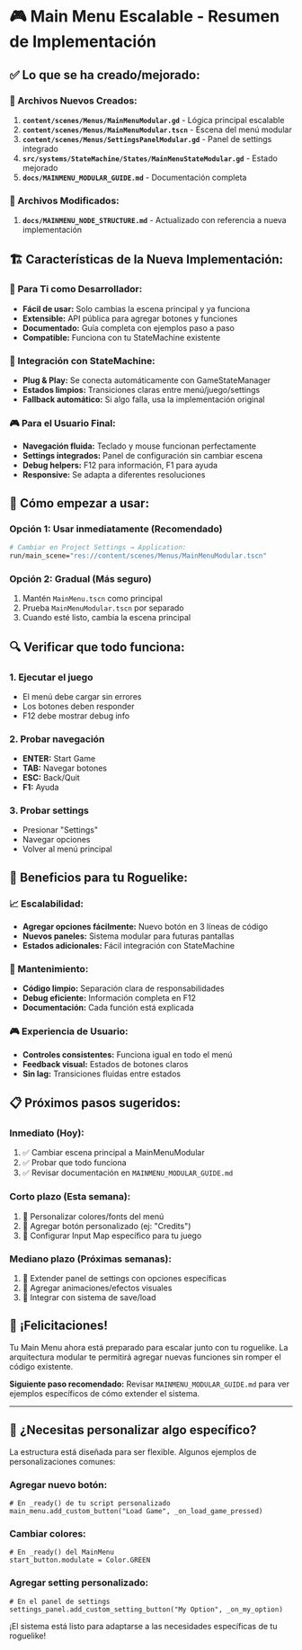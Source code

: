 # 🎮 Main Menu Escalable - Resumen de Implementación

## ✅ Lo que se ha creado/mejorado:

### 📁 Archivos Nuevos Creados:
1. **`content/scenes/Menus/MainMenuModular.gd`** - Lógica principal escalable
2. **`content/scenes/Menus/MainMenuModular.tscn`** - Escena del menú modular
3. **`content/scenes/Menus/SettingsPanelModular.gd`** - Panel de settings integrado
4. **`src/systems/StateMachine/States/MainMenuStateModular.gd`** - Estado mejorado
5. **`docs/MAINMENU_MODULAR_GUIDE.md`** - Documentación completa

### 🔧 Archivos Modificados:
1. **`docs/MAINMENU_NODE_STRUCTURE.md`** - Actualizado con referencia a nueva implementación

## 🏗️ Características de la Nueva Implementación:

### 🎯 Para Ti como Desarrollador:
- **Fácil de usar:** Solo cambias la escena principal y ya funciona
- **Extensible:** API pública para agregar botones y funciones
- **Documentado:** Guía completa con ejemplos paso a paso
- **Compatible:** Funciona con tu StateMachine existente

### 🔌 Integración con StateMachine:
- **Plug & Play:** Se conecta automáticamente con GameStateManager
- **Estados limpios:** Transiciones claras entre menú/juego/settings
- **Fallback automático:** Si algo falla, usa la implementación original

### 🎮 Para el Usuario Final:
- **Navegación fluida:** Teclado y mouse funcionan perfectamente
- **Settings integrados:** Panel de configuración sin cambiar escena
- **Debug helpers:** F12 para información, F1 para ayuda
- **Responsive:** Se adapta a diferentes resoluciones

## 🚀 Cómo empezar a usar:

### Opción 1: Usar inmediatamente (Recomendado)
```bash
# Cambiar en Project Settings → Application:
run/main_scene="res://content/scenes/Menus/MainMenuModular.tscn"
```

### Opción 2: Gradual (Más seguro)
1. Mantén `MainMenu.tscn` como principal
2. Prueba `MainMenuModular.tscn` por separado
3. Cuando esté listo, cambia la escena principal

## 🔍 Verificar que todo funciona:

### 1. Ejecutar el juego
- El menú debe cargar sin errores
- Los botones deben responder
- F12 debe mostrar debug info

### 2. Probar navegación
- **ENTER:** Start Game
- **TAB:** Navegar botones
- **ESC:** Back/Quit
- **F1:** Ayuda

### 3. Probar settings
- Presionar "Settings"
- Navegar opciones
- Volver al menú principal

## 🎯 Beneficios para tu Roguelike:

### 📈 Escalabilidad:
- **Agregar opciones fácilmente:** Nuevo botón en 3 líneas de código
- **Nuevos paneles:** Sistema modular para futuras pantallas
- **Estados adicionales:** Fácil integración con StateMachine

### 🔧 Mantenimiento:
- **Código limpio:** Separación clara de responsabilidades
- **Debug eficiente:** Información completa en F12
- **Documentación:** Cada función está explicada

### 🎮 Experiencia de Usuario:
- **Controles consistentes:** Funciona igual en todo el menú
- **Feedback visual:** Estados de botones claros
- **Sin lag:** Transiciones fluidas entre estados

## 📋 Próximos pasos sugeridos:

### Inmediato (Hoy):
1. ✅ Cambiar escena principal a MainMenuModular
2. ✅ Probar que todo funciona
3. ✅ Revisar documentación en `MAINMENU_MODULAR_GUIDE.md`

### Corto plazo (Esta semana):
1. 🔲 Personalizar colores/fonts del menú
2. 🔲 Agregar botón personalizado (ej: "Credits")
3. 🔲 Configurar Input Map específico para tu juego

### Mediano plazo (Próximas semanas):
1. 🔲 Extender panel de settings con opciones específicas
2. 🔲 Agregar animaciones/efectos visuales
3. 🔲 Integrar con sistema de save/load

## 🎉 ¡Felicitaciones!

Tu Main Menu ahora está preparado para escalar junto con tu roguelike. La arquitectura modular te permitirá agregar nuevas funciones sin romper el código existente.

**Siguiente paso recomendado:** Revisar `MAINMENU_MODULAR_GUIDE.md` para ver ejemplos específicos de cómo extender el sistema.

---

## 🤝 ¿Necesitas personalizar algo específico?

La estructura está diseñada para ser flexible. Algunos ejemplos de personalizaciones comunes:

### Agregar nuevo botón:
```gdscript
# En _ready() de tu script personalizado
main_menu.add_custom_button("Load Game", _on_load_game_pressed)
```

### Cambiar colores:
```gdscript
# En _ready() del MainMenu
start_button.modulate = Color.GREEN
```

### Agregar setting personalizado:
```gdscript
# En el panel de settings
settings_panel.add_custom_setting_button("My Option", _on_my_option)
```

¡El sistema está listo para adaptarse a las necesidades específicas de tu roguelike!
